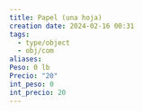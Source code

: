 ```yaml
---
title: Papel (una hoja)
creation date: 2024-02-16 00:31
tags:
  - type/object
  - obj/com
aliases: 
Peso: 0 lb
Precio: "20"
int_peso: 0
int_precio: 20
---
```


